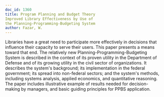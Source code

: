 ```yaml
---
doc_id: 1360
title: Program Planning and Budget Theory
Improved Library Effectiveness by Use of
the Planning-Programming-Budgeting System
author: Fazar, W.
---
```


Libraries have a great need to participate
more effectively in decisions that influence
their capacity to serve their users.  This paper
presents a means toward that end.  The relatively
new Planning-Programming-Budgeting System
is described in the context of its proven
utility in the Department of Defense and of
its growing utility in the civil sector of
organizations.  It describes the system's
background; its implementation in the federal
government; its spread into non-federal
sectors; and the system's methods, including
systems analysis, applied economics, and
quantitative reasoning.  The paper includes
illustrative example of results needed for
decision-making by managers, and basic guiding
principles for PPBS application.